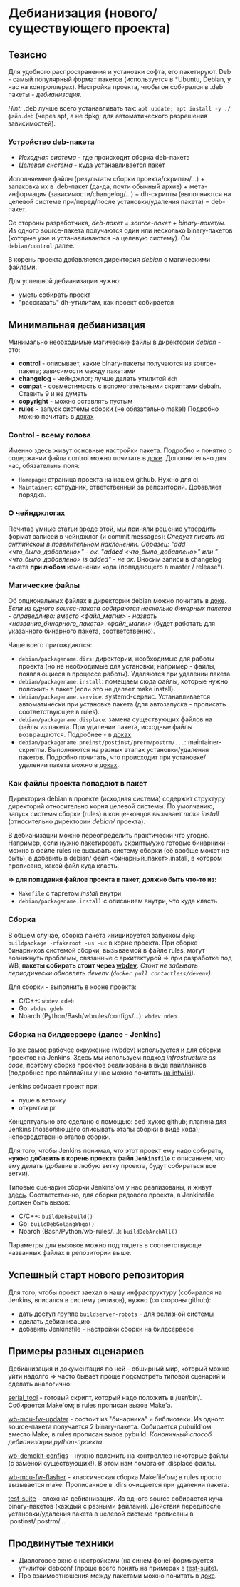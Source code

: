 # Дебианизация (нового/существующего проекта)

## Тезисно
Для удобного распространения и установки софта, его пакетируют. Deb - самый популярный формат пакетов (используется в *Ubuntu, Debian, у нас на контроллерах). Настройка проекта, чтобы он собирался в .deb пакеты - _дебианизация_.

_Hint:_ .deb лучше всего устанавливать так: ``apt update; apt install -y ./файл.deb`` (через apt, а не dpkg; для автоматического разрешения зависимостей).


### Устройство deb-пакета

- _Исходная система_ - где происходит сборка deb-пакета
- _Целевая система_ - куда устанавливается пакет

Исполняемые файлы (результаты сборки проекта/скрипты/...) + запаковка их в .deb-пакет (да-да, почти обычный архив) + мета-информация (зависимости/changelog/...) + dh-скрипты (выполняются на целевой системе при/перед/после установки/удаления пакета) = deb-пакет.

Со стороны разработчика, _deb-пакет = source-пакет + binary-пакет/ы_. Из одного source-пакета получаются один или несколько binary-пакетов (которые уже и устанавливаются на целевую систему). См ``debian/control`` далее.

В корень проекта добавляется директория _debian_ с магическими файлами.

Для успешной дебианизации нужно:
- уметь собирать проект
- "рассказать" dh-утилитам, как проект собирается


## Минимальная дебианизация
Минимально необходимые магические файлы в директории _debian_ - это:
- **control** - описывает, какие binary-пакеты получаются из source-пакета; зависимости между пакетами
- **changelog** - чейнджлог; лучше делать утилитой ``dch``
- **compat** - совместимость с вспомогательными скриптами debain. Ставить 9 и не думать
- **copyright** - можно оставлять пустым
- **rules** - запуск системы сборки (не обязательно make!)
Подробно можно почитать в [доках](https://www.debian.org/doc/manuals/maint-guide/dreq.ru.html)

### Control - всему голова
Именно здесь живут основные настройки пакета. Подробно и понятно о содержании файла control можно почитать в [доке](https://www.debian.org/doc/debian-policy/ch-controlfields).
Дополнительно для нас, обязательны поля:
- ``Homepage``: страница проекта на нашем github. Нужно для ci.
- ``Maintainer``: сотрудник, ответственный за репозиторий. Добавляет порядка.

### О чейнджлогах
Почитав умные статьи вроде [этой](https://cbea.ms/git-commit/), мы приняли решение утвердить формат записей в чейнджлог (и commit messages): _Следует писать на английском в повелительном наклонении. Образец: "add <что_было_добавлено>" - ок. "add**ed** <что_было_добавлено>" или "<что_было_добавлено> is added" - не ок_.
Вносим записи в changelog пакета **при любом** изменении кода (попадающего в master / release*).

### Магические файлы
Об опциональных файлах в директории debian можно почитать в [доке](https://www.deNBbian.org/doc/manuals/maint-guide/dother.ru.html). _Если из одного source-пакета собираются несколько бинарных пакетов - справедливо: вместо <файл_магии> - назвать <название_бинарного_пакета>.<файл_магии>_ (будет работать для указанного бинарного пакета, соответственно).

Чаще всего пригождаются:
- ``debian/packagename.dirs``: директории, необходимые для работы проекта (но не необходимые для установки; например - файлы, появляющиеся в процессе работы). Удаляются при удалении пакета.
- ``debian/packagename.install``: помещаем сюда файлы, которые нужно положить в пакет (если это не делает make install).
- ``debian/packagename.service``: systemd-сервис. Устанавливается автоматически при установке пакета (для автозапуска - прописать соответствующее в rules).
- ``debian/packagename.displace``: замена существующих файлов на файлы из пакета. При удалении пакета, исходные файлы возвращаются. Подробнее - в [доках](https://manpages.debian.org/jessie/config-package-dev/dh_configpackage.1).
- ``debian/packagename.preinst/postinst/prerm/postrm/...``: maintainer-скрипты. Выполняются на разных этапах установки/удаления пакетов. Подробно почитать, что происходит при установке/удалении пакета можно в [доках](https://wiki.debian.org/MaintainerScripts).

### Как файлы проекта попадают в пакет
Директория debian в проекте (исходная система) содержит структуру директорий относительно корня целевой системы. По умолчанию, запуск системы сборки (rules) в конце-концов вызывает _make install_ (относительно директории _debian/_ проекта).

В дебианизации можно переопределить практически что угодно. Например, если нужно пакетировать скрипты/уже готовые бинарники - можно в файле rules не вызывать систему сборки (её вообще может не быть), а добавить в debian/ файл <бинарный_пакет>.install, в котором прописано, какой файл куда класть.

**=> для попадания файлов проекта в пакет, должно быть что-то из:**
- ``Makefile`` с таргетом _install_ внутри
- ``debian/packagename.install`` с описанием внутри, что куда класть

### Сборка
В общем случае, сборка пакета инициируется запуском ``dpkg-buildpackage -rfakeroot -us -uc`` в корне проекта. При сборке бинарников системой сборки, вызываемой в файле rules, могут возникнуть проблемы, связанные с архитектурой => при разработке под WB, **пакеты собирать стоит через [wbdev](https://github.com/wirenboard/wirenboard/blob/master/README.md)**. _Стоит не забывать периодически обновлять devenv (``docker pull contactless/devenv``)_.

Для сборки - выполнить в корне проекта:
- C/C++: ``wbdev cdeb``
- Go: ``wbdev gdeb``
- Noarch (Python/Bash/wbrules/configs/...): ``wbdev ndeb``

### Сборка на билдсервере (далее - Jenkins)
То же самое рабочее окружение (wbdev) используется и для сборки проектов на Jenkins. Здесь мы используем подход _infrastructure as code_, поэтому сборка проектов реализована в виде пайплайнов (подробнее про пайплайны у нас можно почитать [на intwiki](https://intwiki.contactless.ru/dokuwiki/doku.php?id=soft:jenkins)).

Jenkins собирает проект при:
- пуше в веточку
- открытии pr

Концептуально это сделано с помощью: веб-хуков github; плагина для Jenkins (позволяющего описывать этапы сборки в виде кода); непосредственно этапов сборки.

Для того, чтобы Jenkins понимал, что этот проект ему надо собирать, **нужно добавить в корень проекта файл ``Jenkinsfile``** с описанием, что ему делать (добавив в любую ветку проекта, будут собираться все ветки).

Типовые сценарии сборки Jenkins'ом у нас реализованы, и живут [здесь](https://github.com/wirenboard/jenkins-pipeline-lib). Соответственно, для сборки рядового проекта, в Jenkinsfile должен быть вызов:
- С/C++: ``buildDebSbuild()``
- Go: ``buildDebGolangWbgo()``
- Noarch (Bash/Python/wb-rules/...): ``buildDebArchAll()``

Параметры для вызовов можно подглядеть в соответствующе названных файлах в репозитории выше.


## Успешный старт нового репозитория
Для того, чтобы проект заехал в нашу инфраструктуру (собирался на Jenkins, вписался в систему релизов), нужно (со стороны github):

- дать доступ группе ``buildserver-robots`` - для релизной системы
- сделать дебианизацию
- добавить Jenkinsfile - настройки сборки на билдсервере


## Примеры разных сценариев
Дебианизация и документация по ней - обширный мир, который можно уйти надолго => часто бывает проще подсмотреть типовой сценарий и сделать аналогично:

[serial_tool](https://github.com/wirenboard/serial_tool) - готовый скрипт, который надо положить в /usr/bin/. Собирается Make'ом; в rules прописан вызов Make'a.

[wb-mcu-fw-updater](https://github.com/wirenboard/wb-mcu-fw-updater) - состоит из "бинарника" и библиотеки. Из одного source-пакета получается 2 binary-пакета. Собирается pubuild'ом вместо Make; в rules прописан вызов pybuild. _Каноничный способ дебианизации python-проекта_.

[wb-demokit-configs](https://github.com/wirenboard/wb-demo-kit-configs) - нужно положить на контроллер некоторые файлы (с заменой существующих!). В этом нам помогают .displace файлы.

[wb-mcu-fw-flasher](https://github.com/wirenboard/wb-mcu-fw-flasher) - классическая сборка Makefile'ом; в rules просто вызывается make. Прописанное в .dirs очищается при удалении пакета.

[test-suite](https://github.com/wirenboard/test-suite/tree/master/debian) - сложная дебианизация. Из одного source собирается куча binary-пакетов (каждый с разными файлами). Действия перед/после установки/удаления пакета в целевой системе прописаны в .postinst/.postrm/...


## Продвинутые техники
- Диалоговое окно с настройками (на синем фоне) формируется утилитой debconf (проще всего понять на примерах в [test-suite](https://github.com/wirenboard/test-suite/tree/master/debian)).
- Про взаимоотношения между пакетами можно почитать в [доке](https://wiki.debian.org/PackageTransition).

